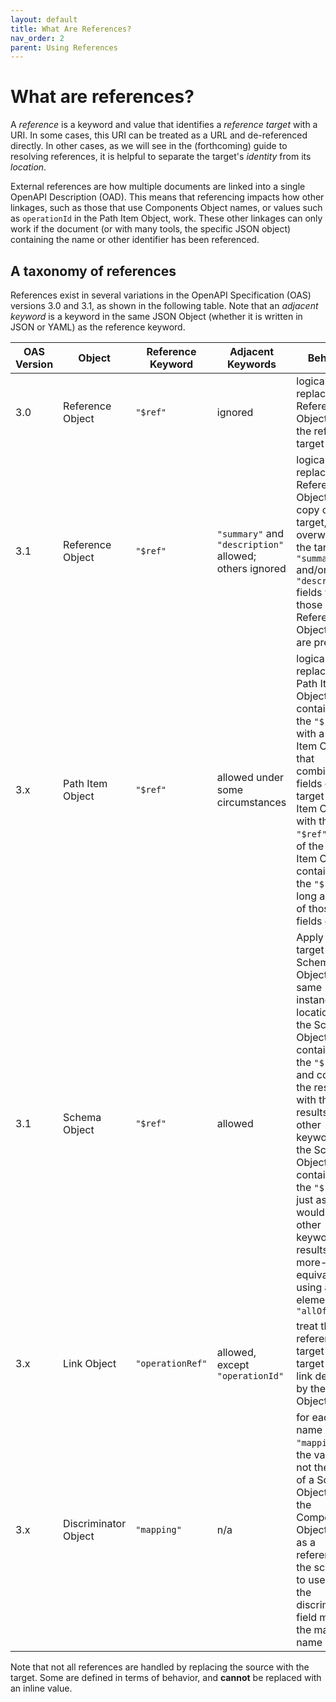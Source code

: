 ```yaml
---
layout: default
title: What Are References?
nav_order: 2
parent: Using References
---
```


# What are references?

A *reference* is a keyword and value that identifies a *reference target* with a URI.  In some cases, this URI can be treated as a URL and de-referenced directly.  In other cases, as we will see in the (forthcoming) guide to resolving references, it is helpful to separate the target's *identity* from its *location*.

External references are how multiple documents are linked into a single OpenAPI Description (OAD).  This means that referencing impacts how other linkages, such as those that use Components Object names, or values such as `operationId` in the Path Item Object, work.  These other linkages can only work if the document (or with many tools, the specific JSON object) containing the name or other identifier has been referenced.

## A taxonomy of references

References exist in several variations in the OpenAPI Specification (OAS) versions 3.0 and 3.1, as shown in the following table.  Note that an *adjacent keyword* is a keyword in the same JSON Object (whether it is written in JSON or YAML) as the reference keyword.

| OAS Version | Object | Reference Keyword | Adjacent Keywords | Behavior |
| ----------- | ------ | ----------------- | ----------------- | -------- |
| 3.0         | Reference Object | `"$ref"`       | ignored           | logically replace the Reference Object with the reference target |
| 3.1         | Reference Object | `"$ref"`       | `"summary"` and `"description"` allowed; others ignored | logically replace the Reference Object with a copy of the target, overwriting the target's `"summary"` and/or `"description"` fields with those of the Reference Object if they are present |
| 3.x         | Path Item Object | `"$ref"`       | allowed under some circumstances | logically replace the Path Item Object containing the `"$ref"` with a Path Item Object that combines the fields of the target Path Item Object with the non-`"$ref"` fields of the Path Item Object containing the `"$ref"`, as long as none of those fields conflict |
| 3.1         | Schema Object | `"$ref"`   | allowed | Apply the target Schema Object to the same instance location as the Schema Object containing the `"$ref"`, and combine the results with the results of other keywords in the Schema Object containing the `"$ref"` just as you would any other keyword results; this is more-or-less equivalent to using a one-element `"allOf"` |
| 3.x         | Link Object   | `"operationRef"` | allowed, except `"operationId"` | treat the reference target as the target of the link described by the Link Object |
| 3.x         | Discriminator Object | `"mapping"` | n/a | for each name under `"mapping"`, if the value is not the name of a Schema Object under the Components Object, treat it as a reference to the schema to use when the discriminator field matches the mapping name |

Note that not all references are handled by replacing the source with the target.  Some are defined in terms of behavior, and **cannot** be replaced with an inline value.
